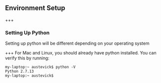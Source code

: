 ## Environment Setup
+++
### Setting Up Python
Setting up python will be different depending on your operating system

+++
For Mac and Linux, you should already have python installed. You can verify this by running:
```
my-laptop:~ austevick$ python -V
Python 2.7.13
my-laptop:~ austevick$
```
